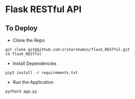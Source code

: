 # Flask RESTful API

## To Deploy 

- Clone the Repo 
```
git clone git@github.com:sriharshamvs/flask_RESTful.git
cd flask_RESTful
```
- Install Dependencies
```
pip3 install -r requirements.txt
```
- Run the Application
```
python3 app.py
```
